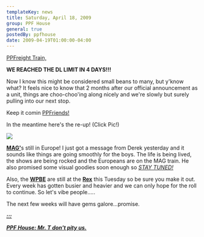 ```yaml
---
templateKey: news
title: Saturday, April 18, 2009
group: PPF House
general: true
postedBy: ppfhouse
date: 2009-04-19T01:00:00-04:00
---
```

[PPFreight Train,](http://www.twitter.com/ppfhouse)

**WE REACHED THE DL LIMIT IN 4 DAYS!!!**

Now I know this might be considered small beans to many, but y'know what? It feels nice to know that 2 months after our official announcement as a unit, things are choo-choo'ing along nicely and we're slowly but surely pulling into our next stop.

Keep it comin [PPFriends!](http://www.facebook.com/home.php#/pages/PPF-House/32210491219?ref=ts)

In the meantime here's the re-up! (Click Pic!)

[![](http://www.ppfhouse.com/myspaceimages/ppfbanner.jpg)](http://tinyurl.com/cejtul)

[**MAG'**](http://www.myspace.com/magnolius)s still in Europe! I just got a message from Derek yesterday and it sounds like things are going smoothly for the boys. The life is being lived, the shows are being rocked and the Europeans are on the MAG train. He also promised some visual goodies soon enough so [*STAY TUNED!*](http://www.youtube.com/user/MAGNETIC4HEAD)

Also, the [**WPBE**](http://www.myspace.com/wpbe) are still at the [**Rex**](http://www.therex.ca) this Tuesday so be sure you make it out. Every week has gotten busier and heavier and we can only hope for the roll to continue. So let's vibe people.....

The next few weeks will have gems galore...promise.

[***:::*** ](http://www.myspace.com/ppfhouse)

[***PPF House: Mr. T don't pity us.***](http://www.myspace.com/ppfhouse)
